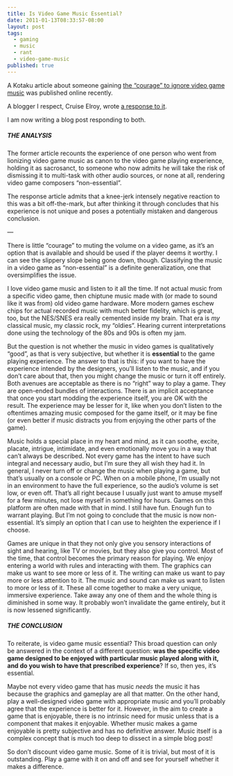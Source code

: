 ```yaml
---
title: Is Video Game Music Essential?
date: 2011-01-13T08:33:57-08:00
layout: post
tags:
  - gaming
  - music
  - rant
  - video-game-music
published: true
---
```


A Kotaku article about someone gaining [the &#8220;courage&#8221; to ignore video game music](http://kotaku.com/5730637/the-year-i-gained-the-courage-to-ignore-video-game-music) was published online recently.

A blogger I respect, Cruise Elroy, wrote [a response to it](http://cruiseelroy.net/2011/01/tacet/).

I am now writing a blog post responding to both.

<!--more-->

##### THE ANALYSIS

The former article recounts the experience of one person who went from lionizing video game music as canon to the video game playing experience, holding it as sacrosanct, to someone who now admits he will take the risk of dismissing it to multi-task with other audio sources, or none at all, rendering video game composers &#8220;non-essential&#8221;.

The response article admits that a knee-jerk intensely negative reaction to this was a bit off-the-mark, but after thinking it through concludes that his experience is not unique and poses a potentially mistaken and dangerous conclusion.

&#8212;

There is little &#8220;courage&#8221; to muting the volume on a video game, as it&#8217;s an option that is available and should be used if the player deems it worthy. I can see the slippery slope being gone down, though. Classifying the music in a video game as &#8220;non-essential&#8221; is a definite generalization, one that oversimplifies the issue.

I love video game music and listen to it all the time. If not actual music from a specific video game, then chiptune music made with (or made to sound like it was from) old video game hardware. More modern games eschew chips for actual recorded music with much better fidelity, which is great, too, but the NES/SNES era really cemented inside my brain. That era is _my_ classical music, my classic rock, my &#8220;oldies&#8221;. Hearing current interpretations done using the technology of the 80s and 90s is often my jam.

But the question is not whether the music in video games is qualitatively &#8220;good&#8221;, as that is very subjective, but whether it is **essential** to the game playing experience. The answer to that is this: if you want to have the experience intended by the designers, you&#8217;ll listen to the music, and if you don&#8217;t care about that, then you might change the music or turn it off entirely. Both avenues are acceptable as there is no &#8220;right&#8221; way to play a game. They are open-ended bundles of interactions. There is an implicit acceptance that once you start modding the experience itself, you are OK with the result. The experience may be lesser for it, like when you don&#8217;t listen to the oftentimes amazing music composed for the game itself, or it may be fine (or even better if music distracts you from enjoying the other parts of the game).

Music holds a special place in my heart and mind, as it can soothe, excite, placate, intrigue, intimidate, and even emotionally move you in a way that can&#8217;t always be described. Not every game has the intent to have such integral and necessary audio, but I&#8217;m sure they all wish they had it. In general, I never turn off or change the music when playing a game, but that&#8217;s usually on a console or PC. When on a mobile phone, I&#8217;m usually not in an environment to have the full experience, so the audio&#8217;s volume is set low, or even off. That&#8217;s all right because I usually just want to amuse myself for a few minutes, not lose myself in something for hours. Games on this platform are often made with that in mind. I still have fun. Enough fun to warrant playing. But I&#8217;m not going to conclude that the music is now non-essential. It&#8217;s simply an option that I can use to heighten the experience if I choose.

Games are unique in that they not only give you sensory interactions of sight and hearing, like TV or movies, but they also give you control. Most of the time, that control becomes the primary reason for playing. We enjoy entering a world with rules and interacting with them. The graphics can make us want to see more or less of it. The writing can make us want to pay more or less attention to it. The music and sound can make us want to listen to more or less of it. These all come together to make a very unique, immersive experience. Take away any one of them and the whole thing is diminished in some way. It probably won&#8217;t invalidate the game entirely, but it is now lessened significantly.

##### THE CONCLUSION

To reiterate, is video game music essential? This broad question can only be answered in the context of a different question: **was the specific video game designed to be enjoyed with particular music played along with it, and do you wish to have that prescribed experience**? If so, then yes, it&#8217;s essential.

Maybe not every video game that has music _needs_ the music it has because the graphics and gameplay are all that matter. On the other hand, play a well-designed video game with appropriate music and you&#8217;ll probably agree that the experience is better for it. However, in the aim to create a game that is enjoyable, there is no intrinsic need for music unless that is a component that makes it enjoyable. Whether music makes a game enjoyable is pretty subjective and has no definitive answer. Music itself is a complex concept that is much too deep to dissect in a simple blog post!

So don&#8217;t discount video game music. Some of it is trivial, but most of it is outstanding. Play a game with it on and off and see for yourself whether it makes a difference.
